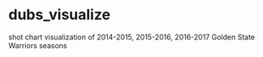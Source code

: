 # dubs_visualize
shot chart visualization of 2014-2015, 2015-2016, 2016-2017 Golden State Warriors seasons
